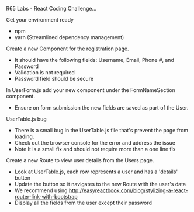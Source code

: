 R65 Labs - React Coding Challenge... 

Get your environment ready
* npm
* yarn (Streamlined dependency management)

Create a new Component for the registration page.
* It should have the following fields: Username, Email, Phone #, and Password
* Validation is not required
* Password field should be secure

In UserForm.js add your new component under the FormNameSection component.
* Ensure on form submission the new fields are saved as part of the User.

UserTable.js bug
* There is a small bug in the UserTable.js file that's prevent the page from loading.
* Check out the browser console for the error and address the issue
* Note It is a small fix and should not require more than a one line fix

Create a new Route to view user details from the Users page.
* Look at UserTable.js, each row represents a user and has a 'details' button
* Update the button so it navigates to the new Route with the user's data
* We recommend using <Link /> http://easyreactbook.com/blog/stylizing-a-react-router-link-with-bootstrap
* Display all the fields from the user except their password